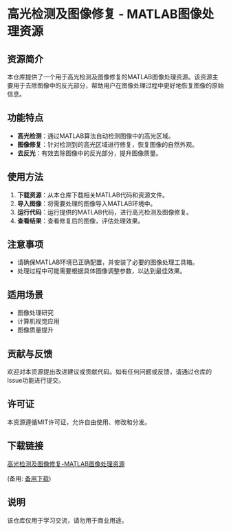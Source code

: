 # 高光检测及图像修复 - MATLAB图像处理资源

## 资源简介

本仓库提供了一个用于高光检测及图像修复的MATLAB图像处理资源。该资源主要用于去除图像中的反光部分，帮助用户在图像处理过程中更好地恢复图像的原始信息。

## 功能特点

- **高光检测**：通过MATLAB算法自动检测图像中的高光区域。
- **图像修复**：针对检测到的高光区域进行修复，恢复图像的自然外观。
- **去反光**：有效去除图像中的反光部分，提升图像质量。

## 使用方法

1. **下载资源**：从本仓库下载相关MATLAB代码和资源文件。
2. **导入图像**：将需要处理的图像导入MATLAB环境中。
3. **运行代码**：运行提供的MATLAB代码，进行高光检测及图像修复。
4. **查看结果**：查看修复后的图像，评估处理效果。

## 注意事项

- 请确保MATLAB环境已正确配置，并安装了必要的图像处理工具箱。
- 处理过程中可能需要根据具体图像调整参数，以达到最佳效果。

## 适用场景

- 图像处理研究
- 计算机视觉应用
- 图像质量提升

## 贡献与反馈

欢迎对本资源提出改进建议或贡献代码。如有任何问题或反馈，请通过仓库的Issue功能进行提交。

## 许可证

本资源遵循MIT许可证，允许自由使用、修改和分发。

## 下载链接
[高光检测及图像修复-MATLAB图像处理资源](https://pan.quark.cn/s/ac7e77fcbba2) 

(备用: [备用下载](https://pan.baidu.com/s/1ceBmhQO7A630sZrXNezgNQ?pwd=1234))

## 说明

该仓库仅用于学习交流，请勿用于商业用途。
